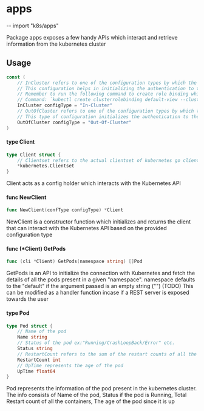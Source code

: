 # apps
--
    import "k8s/apps"

Package apps exposes a few handy APIs which interact and retrieve information
from the kubernetes cluster

## Usage

```go
const (
	// InCluster refers to one of the configuration types by which the kubernetes cluster can be accessed.
	// This configuration helps in initializing the authentication to the Kubernetes API from an application running inside the Kubernetes cluster.
	// Remember to run the following command to create role binding which will grant the default service account view permissions.
	// Command: `kubectl create clusterrolebinding default-view --clusterrole=view --serviceaccount=default:default`
	InCluster configType = "In-Cluster"
	// OutOfCluster refers to one of the configuration types by which the kubernetes cluster can be accessed.
	// This type of configuration initializes the authentication to the Kubernetes API from an application running outside the Kubernetes cluster.
	OutOfCluster configType = "Out-Of-Cluster"
)
```

#### type Client

```go
type Client struct {
	// Clientset refers to the actual clientset of kubernetes go client that interacts with the Kubernetes API
	*kubernetes.Clientset
}
```

Client acts as a config holder which interacts with the Kubernetes API

#### func  NewClient

```go
func NewClient(confType configType) *Client
```
NewClient is a constructor function which initializes and returns the client
that can interact with the Kubernetes API based on the provided configuration
type

#### func (*Client) GetPods

```go
func (cli *Client) GetPods(namespace string) []Pod
```
GetPods is an API to initialize the connection with Kubernetes and fetch the
details of all the pods present in a given "namespace". namespace defaults to
the "default" if the argument passed is an empty string ("") (TODO) This can be
modified as a handler function incase if a REST server is exposed towards the
user

#### type Pod

```go
type Pod struct {
	// Name of the pod
	Name string
	// Status of the pod ex:"Running/CrashLoopBack/Error" etc.
	Status string
	// RestartCount refers to the sum of the restart counts of all the containers in a pod
	RestartCount int
	// UpTime represents the age of the pod
	UpTime float64
}
```

Pod represents the information of the pod present in the kubernetes cluster. The
info consists of Name of the pod, Status if the pod is Running, Total Restart
count of all the containers, The age of the pod since it is up

